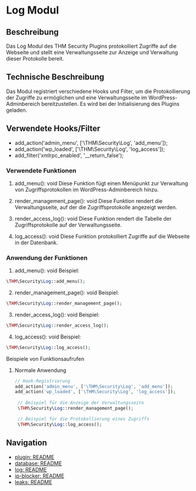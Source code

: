 # Log Modul

## Beschreibung
Das Log Modul des THM Security Plugins protokolliert Zugriffe auf die Webseite und stellt eine Verwaltungsseite zur Anzeige und Verwaltung dieser Protokolle bereit.

## Technische Beschreibung
Das Modul registriert verschiedene Hooks und Filter, um die Protokollierung der Zugriffe zu ermöglichen und eine Verwaltungsseite im WordPress-Adminbereich bereitzustellen. Es wird bei der Initialisierung des Plugins geladen.

## Verwendete Hooks/Filter
- add_action('admin_menu', ['\THM\Security\Log', 'add_menu']);
- add_action('wp_loaded', ['\THM\Security\Log', 'log_access']);
- add_filter('xmlrpc_enabled', '__return_false');

### Verwendete Funktionen
1. add_menu(): void
   Diese Funktion fügt einen Menüpunkt zur Verwaltung von Zugriffsprotokollen im WordPress-Adminbereich hinzu.

2. render_management_page(): void
   Diese Funktion rendert die Verwaltungsseite, auf der die Zugriffsprotokolle angezeigt werden.

3. render_access_log(): void
   Diese Funktion rendert die Tabelle der Zugriffsprotokolle auf der Verwaltungsseite.

4. log_access(): void
   Diese Funktion protokolliert Zugriffe auf die Webseite in der Datenbank.

### Anwendung der Funktionen
1. add_menu(): void
   Beispiel:

```php
\THM\Security\Log::add_menu();
```
2. render_management_page(): void
   Beispiel:

``` php
\THM\Security\Log::render_management_page();
```

3. render_access_log(): void
   Beispiel:

``` php
\THM\Security\Log::render_access_log();
```

4. log_access(): void
   Beispiel:

```php
\THM\Security\Log::log_access();
```

Beispiele von Funktionsaufrufen
1. Normale Anwendung
   ```php
   // Hook-Registrierung
   add_action('admin_menu', ['\THM\Security\Log', 'add_menu']);
   add_action('wp_loaded', ['\THM\Security\Log', 'log_access']);
    
    // Beispiel für die Anzeige der Verwaltungsseite
    \THM\Security\Log::render_management_page();

    // Beispiel für die Protokollierung eines Zugriffs
    \THM\Security\Log::log_access();
    ``` 
## Navigation
- [plugin: README](../README.md)
- [database: README](../docs/database.md)
- [log: README](../docs/log.md)
- [ip-blocker: README](../docs/ip-blocker.md)
- [leaks: README](../docs/leaks.md)